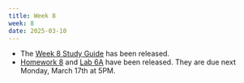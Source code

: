 ```yaml
---
title: Week 8
week: 8
date: 2025-03-10
---
```


- The [Week 8 Study Guide](/assets/guides/spring25/week08.pdf) has been released.
- [Homework 8](http://prob140.datahub.berkeley.edu/hub/user-redirect/git-pull?repo=https://github.com/prob140/materials-sp25&branch=main&subPath=hw/Homework_08.ipynb) and [Lab 6A](http://prob140.datahub.berkeley.edu/hub/user-redirect/git-pull?repo=https://github.com/prob140/materials-sp25&branch=main&subPath=lab/Lab_06.ipynb) have been released. They are due next Monday, March 17th at 5PM.
